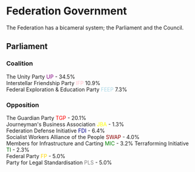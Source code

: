 # Federation Government
The Federation has a bicameral system; the Parliament and the Council.
## Parliament
### Coalition
The Unity Party <span style="color:purple">UP</span> - 34.5%  
Interstellar Friendship Party <span style="color:pink">IFP</span> 10.9%  
Federal Exploration & Education Party <span style="color:lightblue">FEEP</span> 7.3%  
### Opposition
The Guardian Party <span style="color:red">TGP</span> - 20.1%  
Journeyman's Business Association <span style="color:yellow">JBA</span> - 1.3%  
Federation Defense Initiative <span style="color:darkblue">FDI</span>  - 6.4%  
Socialist Workers Alliance of the People <span style="color:darkred">SWAP</span> - 4.0%  
Members for Infrastructure and Carting <span style="color:green">MIC</span> - 3.2%
Terraforming Initiative <span style="color:darkgreen">TI</span> - 2.3%  
Federal Party <span style="color:gold">FP</span> - 5.0%  
Party for Legal Standardisation <span style="color:grey">PLS</span> - 5.0%

